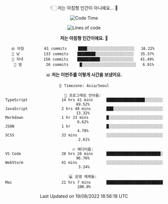 <div align='center'>
 
👇🏻 저는 아침형 인간이 아니예요... 🙊
 
<!--START_SECTION:waka-->
![Code Time](http://img.shields.io/badge/Code%20Time-1%2C774%20hrs%2025%20mins-blue)

![Lines of code](https://img.shields.io/badge/%EC%A0%80%EB%8A%94%20%EC%97%AC%ED%83%9C%EA%B9%8C%EC%A7%80%20-270%20Thousand%20%EC%A4%84%EC%9D%98%20%EC%BD%94%EB%93%9C%EB%A5%BC%20%EC%9E%91%EC%84%B1%ED%96%88%EC%96%B4%EC%9A%94.-blue)

**저는 아침형 인간이에요. 🐤** 

```text
🌞 아침         61 commits     ████░░░░░░░░░░░░░░░░░░░░░   16.22% 
🌆 낮　         133 commits    ████████░░░░░░░░░░░░░░░░░   35.37% 
🌃 저녁         156 commits    ██████████░░░░░░░░░░░░░░░   41.49% 
🌙 밤　         26 commits     █░░░░░░░░░░░░░░░░░░░░░░░░   6.91%

```


📊 **저는 이번주를 이렇게 시간을 보냈어요.** 

```text
⌚︎ Timezone: Asia/Seoul

💬 프로그래밍 언어들: 
TypeScript               14 hrs 41 mins      █████████████████░░░░░░░░   69.52% 
JavaScript               2 hrs 48 mins       ███░░░░░░░░░░░░░░░░░░░░░░   13.32% 
Markdown                 1 hr 23 mins        █░░░░░░░░░░░░░░░░░░░░░░░░   6.62% 
JSON                     1 hr                █░░░░░░░░░░░░░░░░░░░░░░░░   4.78% 
SCSS                     33 mins             ░░░░░░░░░░░░░░░░░░░░░░░░░   2.61%

🔥 에디터들: 
VS Code                  20 hrs 26 mins      ████████████████████████░   96.76% 
WebStorm                 41 mins             ░░░░░░░░░░░░░░░░░░░░░░░░░   3.24%

💻 운영 체제들: 
Mac                      21 hrs 7 mins       █████████████████████████   100.0%

```


 Last Updated on 19/08/2022 18:56:18 UTC
<!--END_SECTION:waka-->
 </div>
<!---
Emewjin/Emewjin is a ✨ special ✨ repository because its `README.md` (this file) appears on your GitHub profile.
You can click the Preview link to take a look at your changes.
--->
